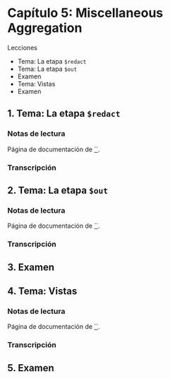 # Capítulo 5: Miscellaneous Aggregation

Lecciones

* Tema: La etapa `$redact`
* Tema: La etapa `$out`
* Examen
* Tema: Vistas
* Examen

## 1. Tema: La etapa `$redact`

### Notas de lectura

Página de documentación de [``]().

### Transcripción


## 2. Tema: La etapa `$out`

### Notas de lectura

Página de documentación de [``]().

### Transcripción

## 3. Examen

## 4. Tema: Vistas

### Notas de lectura

Página de documentación de [``]().

### Transcripción

## 5. Examen
